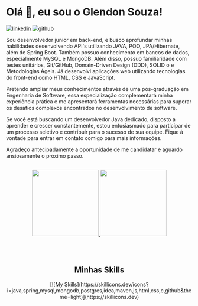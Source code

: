 <h1>Olá 👋, eu sou o Glendon Souza!</h1>
<a href="https://www.linkedin.com/in/glendonsouza/" rel="nofollow">
<img src="https://camo.githubusercontent.com/5e3d78e5310a41c0667e07077cf93596229de398b154b83885dc068874ed5365/68747470733a2f2f696d672e736869656c64732e696f2f62616467652f6c696e6b6564696e2d2532333145373742352e7376673f267374796c653d666f722d7468652d6261646765266c6f676f3d6c696e6b6564696e266c6f676f436f6c6f723d7768697465" alt="linkedin" data-canonical-src="https://img.shields.io/badge/linkedin-%231E77B5.svg?&amp;style=for-the-badge&amp;logo=linkedin&amp;logoColor=white" style="max-width: 100%;">
</a>
<a href="https://github.com/gleendon">
<img src="https://camo.githubusercontent.com/b2d1ae072c968dbeaf2232f0e1071ae5a7b218b11caec1ae5c69c10ef370a3cc/68747470733a2f2f696d672e736869656c64732e696f2f62616467652f6769746875622d2532333234323932652e7376673f267374796c653d666f722d7468652d6261646765266c6f676f3d676974687562266c6f676f436f6c6f723d7768697465" alt="github" data-canonical-src="https://img.shields.io/badge/github-%2324292e.svg?&amp;style=for-the-badge&amp;logo=github&amp;logoColor=white" style="max-width: 100%;">
</a>

Sou desenvolvedor junior em back-end, e busco aprofundar minhas habilidades desenvolvendo API's utilizando JAVA, POO, JPA/Hibernate, além de Spring Boot. Também possuo conhecimento em bancos de dados, especialmente MySQL e MongoDB. Além disso, possuo familiaridade com testes unitários, Git/GitHub, Domain-Driven Design (DDD), SOLID o e Metodologias Ágeis. Já desenvolvi aplicações web utilizando tecnologias do front-end como HTML, CSS e JavaScript.

Pretendo ampliar meus conhecimentos através de uma pós-graduação em Engenharia de Software, essa especialização complementará minha experiência prática e me apresentará ferramentas necessárias para superar os desafios complexos encontrados no desenvolvimento de software.

Se você está buscando um desenvolvedor Java dedicado, disposto a aprender e crescer constantemente, estou entusiasmado para participar de um processo seletivo e contribuir para o sucesso de sua equipe. Fique à vontade para entrar em contato comigo para mais informações.

Agradeço antecipadamente a oportunidade de me candidatar e aguardo ansiosamente o próximo passo.


##

<div align="center">
  <a href="https://github.com/Gleendon">
  <img height="180em" src="https://github-readme-stats.vercel.app/api?username=Gleendon&show_icons=true&theme=radical&include_all_commits=true&count_private=true"/>
  <img height="180em" src="https://github-readme-stats.vercel.app/api/top-langs/?username=Gleendon&layout=compact&langs_count=7&theme=radical"/>
  </a>
</div>

##
  
  
<div style="display: inline_block" align="center"><br>
  <h2>Minhas Skills</h2>
 [![My Skills](https://skillicons.dev/icons?i=java,spring,mysql,mongodb,postgres,idea,maven,js,html,css,c,github&theme=light)](https://skillicons.dev)
  
</div>
